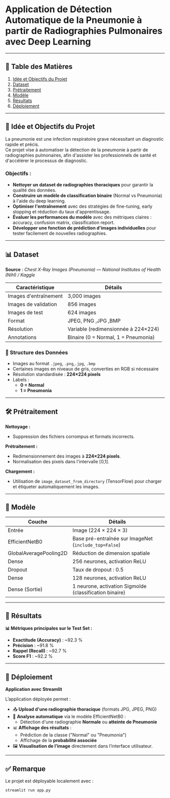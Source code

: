 # Application de Détection Automatique de la Pneumonie à partir de Radiographies Pulmonaires avec Deep Learning

---

## 📌 Table des Matières
1. [Idée et Objectifs du Projet](#-idée-et-objectifs-du-projet)
2. [Dataset](#-dataset)
3. [Prétraitement](#-prétraitement)
4. [Modèle](#-modèle)
5. [Résultats](#-résultats)
6. [Déploiement](#-déploiement)

---

## 🎯 Idée et Objectifs du Projet

La pneumonie est une infection respiratoire grave nécessitant un diagnostic rapide et précis.  
Ce projet vise à automatiser la détection de la pneumonie à partir de radiographies pulmonaires, afin d'assister les professionnels de santé et d'accélérer le processus de diagnostic.

### Objectifs :

- **Nettoyer un dataset de radiographies thoraciques** pour garantir la qualité des données.
- **Construire un modèle de classification binaire** (Normal vs Pneumonia) à l'aide du deep learning.
- **Optimiser l'entraînement** avec des stratégies de fine-tuning, early stopping et réduction du taux d'apprentissage.
- **Évaluer les performances du modèle** avec des métriques claires : accuracy, confusion matrix, classification report.
- **Développer une fonction de prédiction d'images individuelles** pour tester facilement de nouvelles radiographies.

---

## 📊 Dataset

**Source** : *Chest X-Ray Images (Pneumonia) — National Institutes of Health (NIH) / Kaggle*

| Caractéristique          | Détails                            |
|---------------------------|------------------------------------|
| Images d'entraînement     | 3,000 images                      |
| Images de validation      | 856 images                        |
| Images de test            | 624 images                        |
| Format                    | JPEG, PNG ,JPG ,BMP               |
| Résolution                | Variable (redimensionnée à 224×224)|
| Annotations               | Binaire (0 = Normal, 1 = Pneumonia)|

### 📂 Structure des Données

- Images au format `.jpeg`, `.png`,`.jpg`, `.bmp`
- Certaines images en niveaux de gris, converties en RGB si nécessaire
- Résolution standardisée : **224×224 pixels**
- Labels : 
  - **0 = Normal**
  - **1 = Pneumonia**

---

## 🛠 Prétraitement

**Nettoyage :**
- Suppression des fichiers corrompus et formats incorrects.

**Prétraitement :**
- Redimensionnement des images à **224×224 pixels**.
- Normalisation des pixels dans l'intervalle [0,1].

**Chargement :**
- Utilisation de `image_dataset_from_directory` (TensorFlow) pour charger et étiqueter automatiquement les images.

---

## 🧠 Modèle

| Couche                  | Détails                                                                 |
|--------------------------|-------------------------------------------------------------------------|
| Entrée                   | Image (224 × 224 × 3)                                                   |
| EfficientNetB0           | Base pré-entraînée sur ImageNet (`include_top=False`)                   |
| GlobalAveragePooling2D   | Réduction de dimension spatiale                                         |
| Dense                    | 256 neurones, activation ReLU                                           |
| Dropout                  | Taux de dropout : 0.5                                                   |
| Dense                    | 128 neurones, activation ReLU                                           |
| Dense (Sortie)            | 1 neurone, activation Sigmoïde (classification binaire)                |

---

## 🧪 Résultats

**📊 Métriques principales sur le Test Set :**

- **Exactitude (Accuracy)** : ~92.3 %
- **Précision** : ~91.8 %
- **Rappel (Recall)** : ~92.7 %
- **Score F1** : ~92.2 %

---

## 🚀 Déploiement

**Application avec Streamlit**

L’application déployée permet :

- 📤 **Upload d'une radiographie thoracique** (formats JPG, JPEG, PNG)
- 🤖 **Analyse automatique** via le modèle EfficientNetB0 :
  - Détection d'une radiographie **Normale** ou **atteinte de Pneumonie**
- 📊 **Affichage des résultats** :
  - Prédiction de la classe ("Normal" ou "Pneumonia")
  - Affichage de la **probabilité associée**
- 🖼️ **Visualisation de l’image** directement dans l’interface utilisateur.

---

## ✅ Remarque

Le projet est déployable localement avec :

```bash
streamlit run app.py
